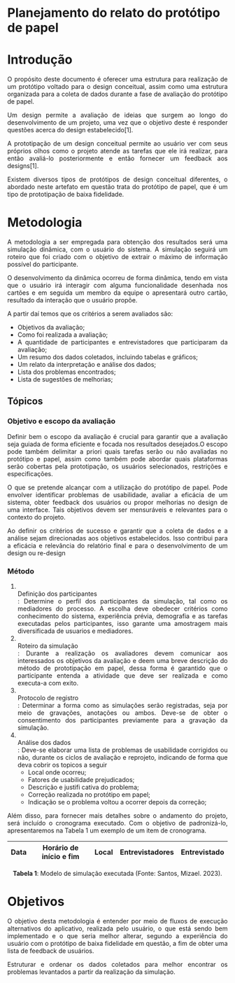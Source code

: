 # Planejamento do relato do protótipo de papel
# Introdução
<div align="justify">
<p>O propósito deste documento é oferecer uma estrutura para realização de um protótipo voltado para o design conceitual, assim como uma estrutura organizada para a coleta de dados durante a fase de avaliação do protótipo de papel.</p>
<p>Um design permite a avaliação de ideias que surgem ao longo do desenvolvimento de um projeto, uma vez que o objetivo deste é responder questões acerca do design estabelecido[1].</p>
<p>A prototipação de um design conceitual permite ao usuário ver com seus próprios olhos como o projeto atende as tarefas que ele irá realizar, para então avaliá-lo posteriormente e então fornecer um feedback aos designs[1].</p>
<p>Existem diversos tipos de protótipos de design conceitual diferentes, o abordado neste artefato em questão trata do protótipo de papel, que é um tipo de prototipação de baixa fidelidade.</p>
</div>

# Metodologia
<div align="justify">
<p>A metodologia a ser empregada para obtenção dos resultados será uma simulação dinâmica, com o usuário do sistema. A simulação seguirá um roteiro que foi criado com o objetivo de extrair o máximo de informação possível do participante.</p>
<p>O desenvolvimento da dinâmica ocorreu de forma dinâmica, tendo em vista que o usuário irá interagir com alguma funcionalidade desenhada nos cartões e em seguida um membro da equipe o apresentará outro cartão, resultado da interação que o usuário propõe.
</p>
<p>A partir daí temos que os critérios a serem avaliados são:</p>

<ul>
    <li>Objetivos da avaliação;
    <li>Como foi realizada a avaliação;
    <li>A quantidade de participantes e entrevistadores que participaram da avaliação;
    <li>Um resumo dos dados coletados, incluindo tabelas e gráficos;
    <li>Um relato da interpretação e análise dos dados;
    <li>Lista dos problemas encontrados;
    <li>Lista de sugestões de melhorias;
</ul>

## Tópicos
### Objetivo e escopo da avaliação
<div align="justify">
<p>Definir bem o escopo da avaliação é crucial para garantir que a avaliação seja guiada de forma eficiente e focada nos resultados desejados.O escopo pode também delimitar a priori quais tarefas serão ou não avaliadas no protótipo e papel, assim como também pode abordar quais plataformas serão cobertas pela prototipação, os usuários selecionados, restrições e especificações.</p>
<p> O que se  pretende alcançar com a utilização do protótipo de papel. Pode envolver identificar problemas de usabilidade, avaliar a eficácia de um sistema, obter feedback dos usuários ou propor melhorias no design de uma interface. Tais objetivos devem ser mensuráveis e relevantes para o contexto do projeto.</p>
<p>Ao definir os critérios de sucesso e garantir que a coleta de dados e a análise sejam direcionadas aos objetivos estabelecidos. Isso contribui para a eficácia e relevância do relatório final e para o desenvolvimento de um design ou re-design</p>

### Método
<div align="justify">
<ol>
<li><br>Definição dos participantes</br>: Determine o perfil dos participantes da simulação, tal como os mediadores do processo. A escolha deve obedecer critérios como conhecimento do sistema, experiência prévia, demografia e as tarefas executadas pelos participantes, isso garante uma amostragem mais diversificada de usuarios e mediadores.
<li><br>Roteiro da simulação</br>: Durante a realização os avaliadores devem comunicar aos interessados os objetivos da avaliação e deem uma breve descrição do método de prototipação em papel, dessa forma é garantido que o participante entenda a atividade que deve ser realizada e como executa-a com exito.
<li><br>Protocolo de registro</br>: Determinar a forma como as simulações serão registradas, seja por meio de gravações, anotações ou ambos. Deve-se de obter o consentimento dos participantes previamente para a gravação da simulação.
<li><br>Análise dos dados</br>: Deve-se elaborar uma lista de problemas de usabilidade corrigidos ou não, durante os ciclos de avaliação e reprojeto, indicando de forma que deva cobrir os topicos a seguir 
<ul>
    <li>Local onde ocorreu; 
    <li>Fatores de usabilidade prejudicados; 
    <li>Descrição e justifi cativa do problema; 
    <li>Correção realizada no protótipo em papel; 
    <li>Indicação se o problema voltou a ocorrer depois da correção;
</ul>
</ol>

<p>Além disso, para fornecer mais detalhes sobre o andamento do projeto, será incluído o cronograma executado. Com o objetivo de padronizá-lo, apresentaremos na Tabela 1 um exemplo de um item de cronograma.</p>
</div>

<div align="justify">

|    Data    | Horário de início  e fim | Local            | Entrevistadores |              Entrevistado              | 
| :--------: | :------------------------------------: | :--------: | :----------------------: | ---------------- |

</div>
	
<div style="text-align: center">
    <p> <b>Tabela 1</b>: Modelo de simulação executada (Fonte: Santos, Mizael. 2023).</p>
</div>

# Objetivos
<div align="justify">
<p>O objetivo desta metodologia é entender por meio de fluxos de execução alternativos do aplicativo, realizada pelo usuário, o que está sendo bem implementado e o que seria melhor alterar, segundo a experiência do usuário com o protótipo de baixa fidelidade em questão, a fim de obter uma lista de feedback de usuários.</p>
<p>Estruturar e ordenar os dados coletados para melhor encontrar os problemas levantados a partir da realização da simulação.</p>

</div>